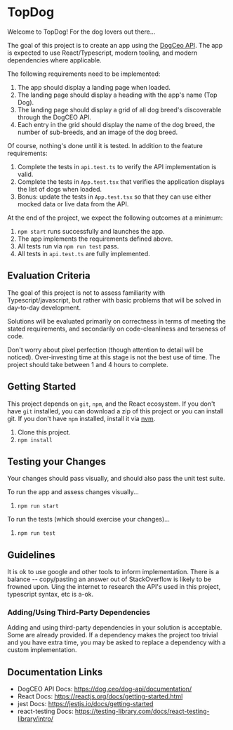 # TopDog

Welcome to TopDog! For the dog lovers out there...

The goal of this project is to create an app using the [DogCeo API](https://dog.ceo/dog-api/documentation/). The app is expected
to use React/Typescript, modern tooling, and modern dependencies where applicable.

The following requirements need to be implemented:

1. The app should display a landing page when loaded.
2. The landing page should display a heading with the app's name (Top Dog).
3. The landing page should display a grid of all dog breed's discoverable through the DogCEO API.
4. Each entry in the grid should display the name of the dog breed, the number of sub-breeds, and an image of the dog breed.

Of course, nothing's done until it is tested. In addition to the feature requirements:

1. Complete the tests in `api.test.ts` to verify the API implementation is valid.
2. Complete the tests in `App.test.tsx` that verifies the application displays the list of dogs when loaded.
3. Bonus: update the tests in `App.test.tsx` so that they can use either mocked data or live data from the API.

At the end of the project, we expect the following outcomes at a minimum:

1. `npm start` runs successfully and launches the app.
2. The app implements the requirements defined above.
3. All tests run via `npm run test` pass.
4. All tests in `api.test.ts` are fully implemented.

## Evaluation Criteria

The goal of this project is not to assess familiarity with Typescript/javascript, but rather with basic problems that will be solved in day-to-day development.

Solutions will be evaluated primarily on correctness in terms of meeting the stated requirements, and secondarily on code-cleanliness and terseness of code.

Don't worry about pixel perfection (though attention to detail will be noticed). Over-investing time at this stage is not the best use of time. The project should take between 1 and 4 hours to complete.

## Getting Started

This project depends on `git`, `npm`, and the React ecosystem. If you don't have `git` installed, you can download a zip of this project or you can install git. If you don't have `npm` installed, install it via [nvm](https://github.com/nvm-sh/nvm#installing-and-updating).

1. Clone this project.
2. `npm install`

## Testing your Changes

Your changes should pass visually, and should also pass the unit test suite.

To run the app and assess changes visually...

1. `npm run start`

To run the tests (which should exercise your changes)...

1. `npm run test`

## Guidelines

It is ok to use google and other tools to inform implementation. There is a balance -- copy/pasting an answer out of StackOverflow is likely to be frowned upon. Uing the internet to research the API's used in this project, typescript syntax, etc is a-ok.

### Adding/Using Third-Party Dependencies

Adding and using third-party dependencies in your solution is acceptable. Some are already provided. If a dependency makes the project too trivial and you have extra time, you may be asked to replace a dependency with a custom implementation.

## Documentation Links

- DogCEO API Docs: <https://dog.ceo/dog-api/documentation/>
- React Docs: <https://reactjs.org/docs/getting-started.html>
- jest Docs: <https://jestjs.io/docs/getting-started>
- react-testing Docs: <https://testing-library.com/docs/react-testing-library/intro/>
